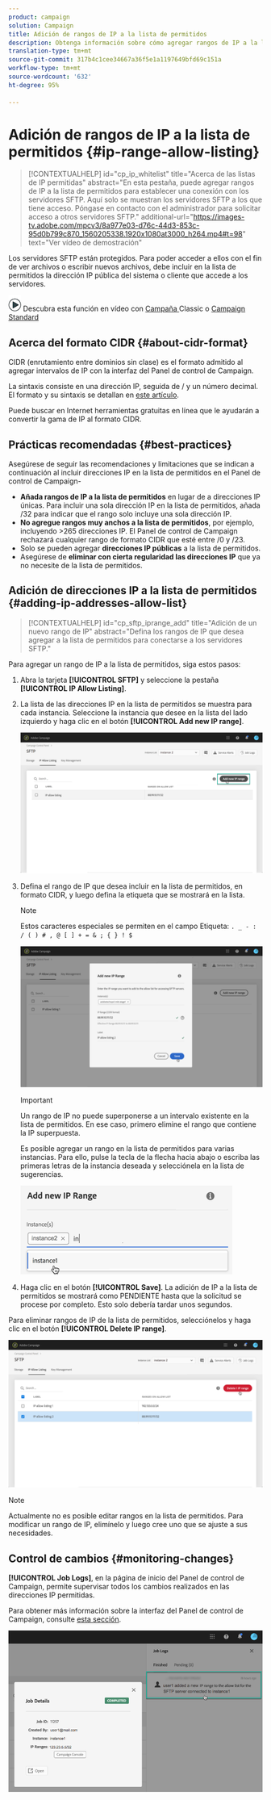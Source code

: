 ```yaml
---
product: campaign
solution: Campaign
title: Adición de rangos de IP a la lista de permitidos
description: Obtenga información sobre cómo agregar rangos de IP a la lista de permitidos para acceder a servidores SFTP.
translation-type: tm+mt
source-git-commit: 317b4c1cee34667a36f5e1a1197649bfd69c151a
workflow-type: tm+mt
source-wordcount: '632'
ht-degree: 95%

---
```



# Adición de rangos de IP a la lista de permitidos {#ip-range-allow-listing}

>[!CONTEXTUALHELP]
>id="cp_ip_whitelist"
>title="Acerca de las listas de IP permitidas"
>abstract="En esta pestaña, puede agregar rangos de IP a la lista de permitidos para establecer una conexión con los servidores SFTP. Aquí solo se muestran los servidores SFTP a los que tiene acceso. Póngase en contacto con el administrador para solicitar acceso a otros servidores SFTP."
>additional-url="https://images-tv.adobe.com/mpcv3/8a977e03-d76c-44d3-853c-95d0b799c870_1560205338.1920x1080at3000_h264.mp4#t=98" text="Ver vídeo de demostración"

Los servidores SFTP están protegidos. Para poder acceder a ellos con el fin de ver archivos o escribir nuevos archivos, debe incluir en la lista de permitidos la dirección IP pública del sistema o cliente que accede a los servidores.

![](assets/do-not-localize/how-to-video.png) Descubra esta función en vídeo con  [Campaña ](https://experienceleague.adobe.com/docs/campaign-classic-learn/control-panel/sftp-management/adding-ip-range-to-allow-list.html?lang=en#sftp-management) Classic o  [Campaign Standard](https://experienceleague.adobe.com/docs/campaign-standard-learn/control-panel/sftp-management/adding-ip-range-to-allow-list.html?lang=en#sftp-management)

## Acerca del formato CIDR {#about-cidr-format}

CIDR (enrutamiento entre dominios sin clase) es el formato admitido al agregar intervalos de IP con la interfaz del Panel de control de Campaign.

La sintaxis consiste en una dirección IP, seguida de / y un número decimal. El formato y su sintaxis se detallan en [este artículo](https://whatismyipaddress.com/cidr).

Puede buscar en Internet herramientas gratuitas en línea que le ayudarán a convertir la gama de IP al formato CIDR.

## Prácticas recomendadas {#best-practices}

Asegúrese de seguir las recomendaciones y limitaciones que se indican a continuación al incluir direcciones IP en la lista de permitidos en el Panel de control de Campaign-

* **Añada rangos de IP a la lista de permitidos** en lugar de a direcciones IP únicas. Para incluir una sola dirección IP en la lista de permitidos, añada /32 para indicar que el rango solo incluye una sola dirección IP.
* **No agregue rangos muy anchos a la lista de permitidos**, por ejemplo, incluyendo >265 direcciones IP. El Panel de control de Campaign rechazará cualquier rango de formato CIDR que esté entre /0 y /23.
* Solo se pueden agregar **direcciones IP públicas** a la lista de permitidos.
* Asegúrese de **eliminar con cierta regularidad las direcciones IP** que ya no necesite de la lista de permitidos.

## Adición de direcciones IP a la lista de permitidos {#adding-ip-addresses-allow-list}

>[!CONTEXTUALHELP]
>id="cp_sftp_iprange_add"
>title="Adición de un nuevo rango de IP"
>abstract="Defina los rangos de IP que desea agregar a la lista de permitidos para conectarse a los servidores SFTP."

Para agregar un rango de IP a la lista de permitidos, siga estos pasos:

1. Abra la tarjeta **[!UICONTROL SFTP]** y seleccione la pestaña **[!UICONTROL IP Allow Listing]**.
1. La lista de las direcciones IP en la lista de permitidos se muestra para cada instancia. Seleccione la instancia que desee en la lista del lado izquierdo y haga clic en el botón **[!UICONTROL Add new IP range]**.

   ![](assets/control_panel_add_range.png)

1. Defina el rango de IP que desea incluir en la lista de permitidos, en formato CIDR, y luego defina la etiqueta que se mostrará en la lista.

   >[!NOTE]
   >
   >Estos caracteres especiales se permiten en el campo Etiqueta:
   > `. _ - : / ( ) # , @ [ ] + = & ; { } ! $`

   ![](assets/control_panel_add_range2.png)

   >[!IMPORTANT]
   >
   >Un rango de IP no puede superponerse a un intervalo existente en la lista de permitidos. En ese caso, primero elimine el rango que contiene la IP superpuesta.
   >
   >Es posible agregar un rango en la lista de permitidos para varias instancias. Para ello, pulse la tecla de la flecha hacia abajo o escriba las primeras letras de la instancia deseada y selecciónela en la lista de sugerencias.

   ![](assets/control_panel_add_range3.png)

1. Haga clic en el botón **[!UICONTROL Save]**. La adición de IP a la lista de permitidos se mostrará como PENDIENTE hasta que la solicitud se procese por completo. Esto solo debería tardar unos segundos.

Para eliminar rangos de IP de la lista de permitidos, selecciónelos y haga clic en el botón **[!UICONTROL Delete IP range]**.

![](assets/control_panel_delete_range2.png)

>[!NOTE]
>
>Actualmente no es posible editar rangos en la lista de permitidos. Para modificar un rango de IP, elimínelo y luego cree uno que se ajuste a sus necesidades.

## Control de cambios {#monitoring-changes}

**[!UICONTROL Job Logs]**, en la página de inicio del Panel de control de Campaign, permite supervisar todos los cambios realizados en las direcciones IP permitidas.

Para obtener más información sobre la interfaz del Panel de control de Campaign, consulte [esta sección](../../discover/using/discovering-the-interface.md).

![](assets/control_panel_ip_log.png)
